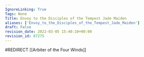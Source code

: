 ```yaml
---
IgnoreLinking: True
Tags: None
Title: Envoy to the Disciples of the Tempest Jade Maiden
aliases: ['Envoy_to_the_Disciples_of_the_Tempest_Jade_Maiden']
draft: False
revision_date: 2022-03-05 15:40:10+00:00
revision_id: 87275
---
```


#REDIRECT [[Arbiter of the Four Winds]]